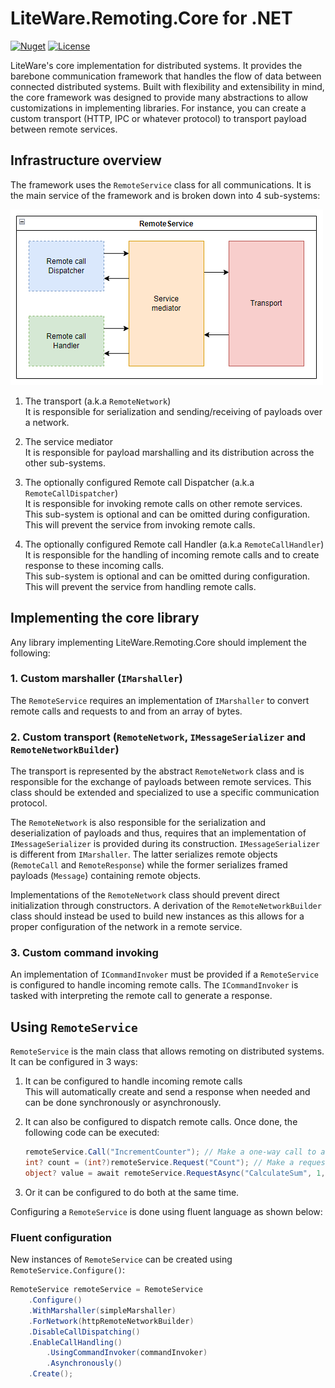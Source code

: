 # LiteWare.Remoting.Core for .NET

[![Nuget](https://img.shields.io/nuget/v/LiteWare.Remoting.Core)](https://www.nuget.org/packages/LiteWare.Remoting.Core)
[![License](https://img.shields.io/github/license/samsam07/LiteWare.Remoting.Core-dotnet)](https://github.com/samsam07/LiteWare.Remoting.Core-dotnet/blob/master/LICENSE)

LiteWare's core implementation for distributed systems. It provides the barebone communication framework that handles the flow of data between connected distributed systems. Built with flexibility and extensibility in mind, the core framework was designed to provide many abstractions to allow customizations in implementing libraries. For instance, you can create a custom transport (HTTP, IPC or whatever protocol) to transport payload between remote services.

## Infrastructure overview

The framework uses the `RemoteService` class for all communications. It is the main service of the framework and is broken down into 4 sub-systems:

![RemoteServie overview](docs/images/RemoteService-Overview.png)

1. The transport (a.k.a `RemoteNetwork`)  
   It is responsible for serialization and sending/receiving of payloads over a network.

2. The service mediator  
   It is responsible for payload marshalling and its distribution across the other sub-systems.

3. The optionally configured Remote call Dispatcher (a.k.a `RemoteCallDispatcher`)  
   It is responsible for invoking remote calls on other remote services.  
   This sub-system is optional and can be omitted during configuration. This will prevent the service from invoking remote calls.

4. The optionally configured Remote call Handler (a.k.a `RemoteCallHandler`)  
   It is responsible for the handling of incoming remote calls and to create response to these incoming calls.  
   This sub-system is optional and can be omitted during configuration. This will prevent the service from handling remote calls.

## Implementing the core library

Any library implementing LiteWare.Remoting.Core should implement the following:

### 1. Custom marshaller (`IMarshaller`)

The `RemoteService` requires an implementation of `IMarshaller` to convert remote calls and requests to and from an array of bytes.

### 2. Custom transport (`RemoteNetwork`, `IMessageSerializer` and `RemoteNetworkBuilder`)

The transport is represented by the abstract `RemoteNetwork` class and is responsible for the exchange of payloads between remote services. This class should be extended and specialized to use a specific communication protocol.

The `RemoteNetwork` is also responsible for the serialization and deserialization of payloads and thus, requires that an implementation of `IMessageSerializer` is provided during its construction. `IMessageSerializer` is different from `IMarshaller`. The latter serializes remote objects (`RemoteCall` and `RemoteResponse`) while the former serializes framed payloads (`Message`) containing remote objects.

Implementations of the `RemoteNetwork` class should prevent direct initialization through constructors. A derivation of the `RemoteNetworkBuilder` class should instead be used to build new instances as this allows for a proper configuration of the network in a remote service.

### 3. Custom command invoking

An implementation of `ICommandInvoker` must be provided if a `RemoteService` is configured to handle incoming remote calls. The `ICommandInvoker` is tasked with interpreting the remote call to generate a response.

## Using `RemoteService`

`RemoteService` is the main class that allows remoting on distributed systems. It can be configured in 3 ways:

1. It can be configured to handle incoming remote calls  
   This will automatically create and send a response when needed and can be done synchronously or asynchronously.

2. It can also be configured to dispatch remote calls. Once done, the following code can be executed:

   ``` cs
   remoteService.Call("IncrementCounter"); // Make a one-way call to a remote service
   int? count = (int?)remoteService.Request("Count"); // Make a request and synchronously await for a response
   object? value = await remoteService.RequestAsync("CalculateSum", 1, 2, 3); // Make a request and asynchronously await for a response
   ```

3. Or it can be configured to do both at the same time.

Configuring a `RemoteService` is done using fluent language as shown below:

### Fluent configuration

New instances of `RemoteService` can be created using `RemoteService.Configure()`:

``` cs
RemoteService remoteService = RemoteService
    .Configure()
    .WithMarshaller(simpleMarshaller)
    .ForNetwork(httpRemoteNetworkBuilder)
    .DisableCallDispatching()
    .EnableCallHandling()
        .UsingCommandInvoker(commandInvoker)
        .Asynchronously()
    .Create();
```
